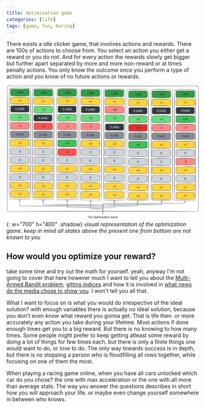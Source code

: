 ```yaml
---
title: Optimization game
categories: [life]
tags: [game, fun, boring]
---
```


There exists a idle clicker game, that involves actions and rewards. There are 100s of actions to choose from. You select an action you either get a reward or you do not. And for every action the rewards slowly get bigger but further apart separated by more and more non-reward or at times penalty actions. You only know the outcome once you perform a type of action and you know of no future actions or rewards.

![visual representation of the optimization game](/assets/img/posts/the-optimization-game.png){: w="700" h="400" .shadow}
_visual representation of the optimization game. keep in mind all states above the present one from bottom are not known to you_

## How would you optimize your reward?

take some time and try out the math for yourself. yeah, anyway I'm not going to cover that here however much I want to tell you about the [Multi-Armed Bandit problem](https://en.wikipedia.org/wiki/Multi-armed_bandit), [gittins indices](https://www.cs.cornell.edu/courses/cs6840/2017sp/lecnotes/6840sp17R_Kleinberg.pdf) and how it is involved in [what news do the media chose to show you](https://www.optimizely.com/optimization-glossary/multi-armed-bandit/#toc-item-1). I won't tell you all that.

What I want to focus on is what you would do irrespective of the ideal solution? with enough variables there is actually no ideal solution, because you don't even know what reward you gonna get. That is life then. or more accurately any action you take during your lifetime. Most actions if done enough times get you to a big reward. But there is no knowing to how many times. Some people might prefer to keep getting atleast some reward by doing a lot of things for few times each. but there is only a finite things one would want to do, or love to do. The only way towards success is in depth, but there is no stopping a person who is floodfilling all rows together, while focusing on one of them the most.

When playing a racing game online, when you have all cars unlocked which car do you chose? the one with max acceleration or the one with all more than average stats. The way you answer the questions describes in short how you will approach your life. or maybe even change yourself somewhere in between who knows.